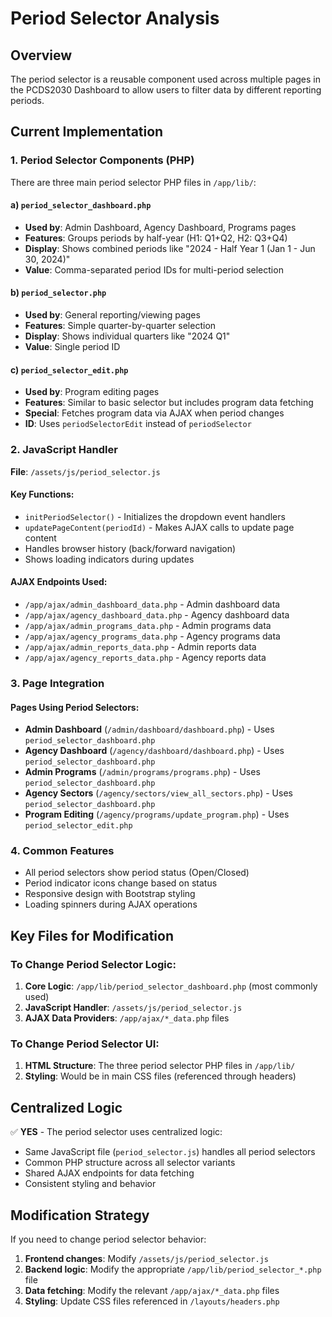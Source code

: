 # Period Selector Analysis

## Overview
The period selector is a reusable component used across multiple pages in the PCDS2030 Dashboard to allow users to filter data by different reporting periods.

## Current Implementation

### 1. Period Selector Components (PHP)
There are three main period selector PHP files in `/app/lib/`:

#### a) `period_selector_dashboard.php`
- **Used by**: Admin Dashboard, Agency Dashboard, Programs pages
- **Features**: Groups periods by half-year (H1: Q1+Q2, H2: Q3+Q4)
- **Display**: Shows combined periods like "2024 - Half Year 1 (Jan 1 - Jun 30, 2024)"
- **Value**: Comma-separated period IDs for multi-period selection

#### b) `period_selector.php`
- **Used by**: General reporting/viewing pages
- **Features**: Simple quarter-by-quarter selection
- **Display**: Shows individual quarters like "2024 Q1"
- **Value**: Single period ID

#### c) `period_selector_edit.php`
- **Used by**: Program editing pages
- **Features**: Similar to basic selector but includes program data fetching
- **Special**: Fetches program data via AJAX when period changes
- **ID**: Uses `periodSelectorEdit` instead of `periodSelector`

### 2. JavaScript Handler
**File**: `/assets/js/period_selector.js`

#### Key Functions:
- `initPeriodSelector()` - Initializes the dropdown event handlers
- `updatePageContent(periodId)` - Makes AJAX calls to update page content
- Handles browser history (back/forward navigation)
- Shows loading indicators during updates

#### AJAX Endpoints Used:
- `/app/ajax/admin_dashboard_data.php` - Admin dashboard data
- `/app/ajax/agency_dashboard_data.php` - Agency dashboard data  
- `/app/ajax/admin_programs_data.php` - Admin programs data
- `/app/ajax/agency_programs_data.php` - Agency programs data
- `/app/ajax/admin_reports_data.php` - Admin reports data
- `/app/ajax/agency_reports_data.php` - Agency reports data

### 3. Page Integration

#### Pages Using Period Selectors:
- **Admin Dashboard** (`/admin/dashboard/dashboard.php`) - Uses `period_selector_dashboard.php`
- **Agency Dashboard** (`/agency/dashboard/dashboard.php`) - Uses `period_selector_dashboard.php`
- **Admin Programs** (`/admin/programs/programs.php`) - Uses `period_selector_dashboard.php`
- **Agency Sectors** (`/agency/sectors/view_all_sectors.php`) - Uses `period_selector_dashboard.php`
- **Program Editing** (`/agency/programs/update_program.php`) - Uses `period_selector_edit.php`

### 4. Common Features
- All period selectors show period status (Open/Closed)
- Period indicator icons change based on status
- Responsive design with Bootstrap styling
- Loading spinners during AJAX operations

## Key Files for Modification

### To Change Period Selector Logic:
1. **Core Logic**: `/app/lib/period_selector_dashboard.php` (most commonly used)
2. **JavaScript Handler**: `/assets/js/period_selector.js`
3. **AJAX Data Providers**: `/app/ajax/*_data.php` files

### To Change Period Selector UI:
1. **HTML Structure**: The three period selector PHP files in `/app/lib/`
2. **Styling**: Would be in main CSS files (referenced through headers)

## Centralized Logic
✅ **YES** - The period selector uses centralized logic:
- Same JavaScript file (`period_selector.js`) handles all period selectors
- Common PHP structure across all selector variants
- Shared AJAX endpoints for data fetching
- Consistent styling and behavior

## Modification Strategy
If you need to change period selector behavior:
1. **Frontend changes**: Modify `/assets/js/period_selector.js`
2. **Backend logic**: Modify the appropriate `/app/lib/period_selector_*.php` file
3. **Data fetching**: Modify the relevant `/app/ajax/*_data.php` files
4. **Styling**: Update CSS files referenced in `/layouts/headers.php`
